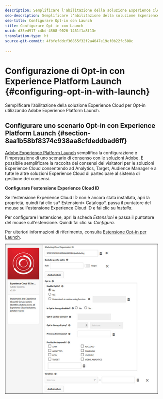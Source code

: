 ```yaml
---
description: Semplificare l'abilitazione della soluzione Experience Cloud per Opt-in utilizzando Adobe Experience Platform Launch.
seo-description: Semplificare l'abilitazione della soluzione Experience Cloud per Opt-in utilizzando Adobe Experience Platform Launch.
seo-title: Configurare Opt-in con Launch
title: Configurare Opt-in con Launch
uuid: d35ed917-c4bd-4868-9026-1461f1a8f13e
translation-type: ht
source-git-commit: 4fbfefddcf36855f32f2a4047e19ef0b22fc508c

---
```



# Configurazione di Opt-in con Experience Platform Launch {#configuring-opt-in-with-launch}

Semplificare l’abilitazione della soluzione Experience Cloud per Opt-in utilizzando Adobe Experience Platform Launch.

## Configurare uno scenario Opt-in con Experience Platform Launch {#section-8aa1b58bf8374c938aa8cfdeddbad6ff}

[Adobe Experience Platform Launch](https://docs.adobelaunch.com/) semplifica la configurazione e l'impostazione di uno scenario di consenso con le soluzioni Adobe. È possibile semplificare la raccolta dei consensi dei visitatori per le soluzioni Experience Cloud consentendo ad Analytics, Target, Audience Manager e a tutte le altre soluzioni Experience Cloud di partecipare al sistema di gestione dei consensi.

**Configurare l'estensione Experience Cloud ID**

Se l'estensione Experience Cloud ID non è ancora stata installata, apri la proprietà, quindi fai clic su* Estensioni&gt; Catalogo*, passa il puntatore del mouse sull'estensione Experience Cloud ID e fai clic su *Installa*.

Per configurare l'estensione, apri la scheda *Estensioni* e passa il puntatore del mouse sull'estensione. Quindi fai clic su *Configura*.

Per ulteriori informazioni di riferimento, consulta [Estensione Opt-in per Launch](https://docs.adobelaunch.com/extension-reference/web/experience-cloud-id-service-extension).

![](assets/optin-launch.jpg)

